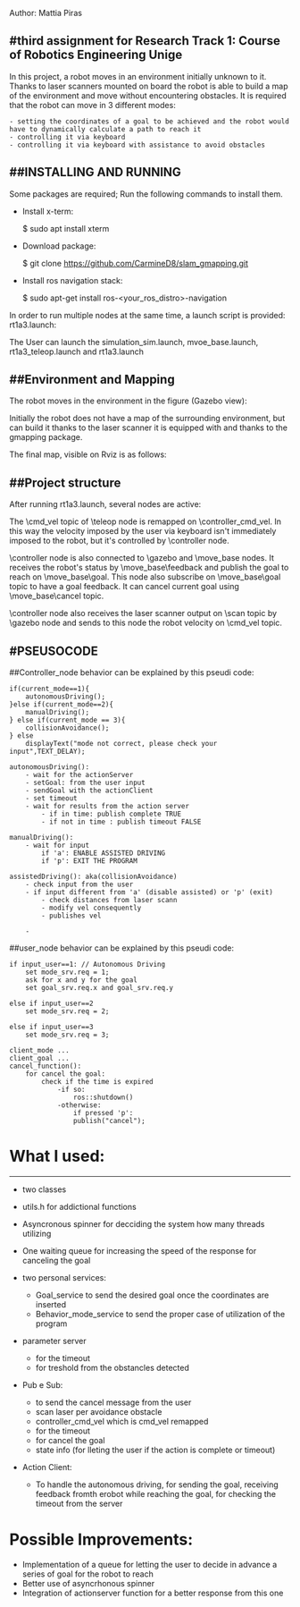 Author: Mattia Piras

#third assignment for Research Track 1: Course of Robotics Engineering Unige  
---------------------------------------------------------------------------------------------------------

In this project, a robot moves in an environment initially unknown to it. Thanks to laser scanners mounted on board the robot is able to build a map of the environment and move without encountering obstacles. It is required that the robot can move in 3 different modes:

    - setting the coordinates of a goal to be achieved and the robot would have to dynamically calculate a path to reach it
    - controlling it via keyboard
    - controlling it via keyboard with assistance to avoid obstacles
    
##INSTALLING AND RUNNING
---------------------------------------------------------------------------------------------------------
Some packages are required; Run the following commands to install them.

- Install x-term:

	$ sudo apt install xterm
	
- Download package:

	$ git clone https://github.com/CarmineD8/slam_gmapping.git
	
- Install ros navigation stack:

	$ sudo apt-get install ros-<your_ros_distro>-navigation

In order to run multiple nodes at the same time, a launch script is provided: rt1a3.launch:

<launch>
  
  <!-- For terminal (human) reading -->
  <env name="ROSCONSOLE_FORMAT" value="${message}"/>
  
  <!-- Essential parameters -->
  <param name="rt1a3_action_timeout" type="double" value="60.0"/>
  <param name="rt1a3_brake_threshold" type="double" value="1.0"/>

  <!-- Essential Nodes -->
  <node name="final_ui" pkg="final_assignment"
    type="final_ui" required="false" output="screen" launch-prefix="xterm -e"/>
  

  <node name="final_controller" pkg="final_assignment" output="screen" launch-prefix="xterm -e"
    type="final_controller"  />
</launch>

The User can launch the simulation_sim.launch, mvoe_base.launch, rt1a3_teleop.launch and rt1a3.launch

##Environment and Mapping
-----------------------------------------------------------------------------------------------------

The robot moves in the environment in the figure (Gazebo view):



Initially the robot does not have a map of the surrounding environment, but can build it thanks to the laser scanner it is equipped with and thanks to the gmapping package. 

The final map, visible on Rviz is as follows:




##Project structure
------------------------------------------------------------------------------------------------------

After running rt1a3.launch, several nodes are active:




The \cmd_vel topic of \teleop node is remapped on \controller_cmd_vel. In this way the velocity imposed by the user via keyboard isn't immediately imposed to the robot, but it's controlled by \controller node.

\controller node is also connected to \gazebo and \move_base nodes. It receives the robot's status by \move_base\feedback and publish the goal to reach on \move_base\goal. This node also subscribe on \move_base\goal topic to have a goal feedback. It can cancel current goal using \move_base\cancel topic.

\controller node also receives the laser scanner output on \scan topic by \gazebo node and sends to this node the robot velocity on \cmd_vel topic.


#PSEUSOCODE
----------------------------------------------------------------------------------------------------------

##Controller_node behavior can be explained by this pseudi code:

	if(current_mode==1){
  		autonomousDriving();
  	}else if(current_mode==2){
  		manualDriving();
  	} else if(current_mode == 3){
  		collisionAvoidance();
  	} else 
  		displayText("mode not correct, please check your input",TEXT_DELAY);

	autonomousDriving():
		- wait for the actionServer 
		- setGoal: from the user input
		- sendGoal with the actionClient
		- set timeout
		- wait for results from the action server
			- if in time: publish complete TRUE
			- if not in time : publish timeout FALSE
		
	manualDriving():
		- wait for input
			if 'a': ENABLE ASSISTED DRIVING
			if 'p': EXIT THE PROGRAM
			
	assistedDriving(): aka(collisionAvoidance)
		- check input from the user
		- if input different from 'a' (disable assisted) or 'p' (exit)
			- check distances from laser scann
			- modify vel consequently
			- publishes vel 
			
		-
		
##user_node behavior can be explained by this pseudi code:

	if input_user==1: // Autonomous Driving
		set mode_srv.req = 1;
		ask for x and y for the goal
		set goal_srv.req.x and goal_srv.req.y 
		
	else if input_user==2
		set mode_srv.req = 2;
	
	else if input_user==3
		set mode_srv.req = 3;
		
	client_mode ...
	client_goal ...
	cancel_function(): 
		for cancel the goal:
			check if the time is expired
			    -if so:
			    	ros::shutdown()
			    -otherwise:
			    	if pressed 'p':
			    	publish("cancel");

# What I used:
-----------------------------------------------------------------------------------------------------
 - two classes
 - utils.h for addictional functions
 - Asyncronous spinner for decciding the system how many threads utilizing
 - One waiting queue for increasing the speed of the response for canceling the goal
 - two personal services:
  	- Goal_service to send the desired goal once the coordinates are inserted
  	- Behavior_mode_service to send the proper case of utilization of the program
  
 - parameter server
   
   	  - for the timeout
   	  - for treshold from the obstancles detected
   
 - Pub e Sub:
 
 	  - to send the cancel message from the user
	  - scan laser per avoidance obstacle
	  - controller_cmd_vel which is cmd_vel remapped
	  - for the timeout
	  - for cancel the goal
	  - state info (for lleting the user if the action is complete or timeout)
 
 - Action Client:
 
 	- To handle the autonomous driving, for sending the goal, receiving feedback fromth erobot while reaching the goal, for checking the timeout from the server

# Possible Improvements:
 - Implementation of a queue for letting the user to decide in advance a series of goal for the robot to reach
 - Better use of asyncrhonous spinner
 - Integration of actionserver function for a better response from this one
